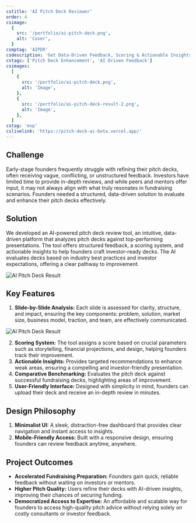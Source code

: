 ```yaml
---
cstitle: 'AI Pitch Deck Reviewer'
order: 4
csimage:
  {
    src: '/portfolio/ai-pitch-deck.png',
    alt: 'Cover',
  }
csmptag: 'AIPDR'
csdescription: 'Get Data-Driven Feedback, Scoring & Actionable Insights to Perfect Your Fundraising Pitch'
cstags: ['Pitch Deck Enhancement', 'AI Driven Feedback']
csimages:
  [
    {
      src: '/portfolio/ai-pitch-deck.png',
      alt: 'Image',
    },
    {
      src: '/portfolio/ai-pitch-deck-result-2.png',
      alt: 'Image',
    },
  ]
cstag: 'mvp'
cslivelink: 'https://pitch-deck-ai-beta.vercel.app/'
---
```


## Challenge

Early-stage founders frequently struggle with refining their pitch decks, often receiving vague, conflicting, or unstructured feedback. Investors have limited time to provide in-depth reviews, and while peers and mentors offer input, it may not always align with what truly resonates in fundraising scenarios. Founders needed a structured, data-driven solution to evaluate and enhance their pitch decks effectively.

## Solution

We developed an AI-powered pitch deck review tool, an intuitive, data-driven platform that analyzes pitch decks against top-performing presentations. The tool offers structured feedback, a scoring system, and actionable insights to help founders craft investor-ready decks. The AI evaluates decks based on industry best practices and investor expectations, offering a clear pathway to improvement.

![AI Pitch Deck Result](/portfolio/ai-pitch-deck-result-3.png) 

## Key Features

1. **Slide-by-Slide Analysis:** Each slide is assessed for clarity, structure, and impact, ensuring the key components: problem, solution, market size, business model, traction, and team, are effectively communicated.

![AI Pitch Deck Result](/portfolio/ai-pitch-deck-result-4.png) 

2. **Scoring System:** The tool assigns a score based on crucial parameters such as storytelling, financial projections, and design, helping founders track their improvement.
3. **Actionable Insights:** Provides targeted recommendations to enhance weak areas, ensuring a compelling and investor-friendly presentation.
4. **Comparative Benchmarking:** Evaluates the pitch deck against successful fundraising decks, highlighting areas of improvement.
5. **User-Friendly Interface:** Designed with simplicity in mind, founders can upload their deck and receive an in-depth review in minutes.


## Design Philosophy

1. **Minimalist UI:** A sleek, distraction-free dashboard that provides clear navigation and instant access to insights.
2. **Mobile-Friendly Access:** Built with a responsive design, ensuring founders can review feedback anytime, anywhere.

## Project Outcomes

- **Accelerated Fundraising Preparation:** Founders gain quick, reliable feedback without waiting on investors or mentors.
- **Higher Pitch Quality:** Users refine their decks with AI-driven insights, improving their chances of securing funding.
- **Democratized Access to Expertise:** An affordable and scalable way for founders to access high-quality pitch advice without relying solely on costly consultants or investor feedback.
